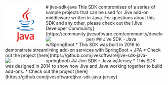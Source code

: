 <img align="left" src="https://github.com/jivesoftware/jive-sdk-java/blob/master/sdk-logo.png?raw=true" width="128">
# jive-sdk-java
This SDK compromises of a series of sample projects that can be used for Jive add-on middleware written in Java.  For questions about this SDK and any other, please check out the [Jive Developer Community](https://community.jivesoftware.com/community/developer)

<img align="left" src="https://github.com/jivesoftware/jive-sdk-java-springboot/blob/master/sdk-logo.png?raw=true" width="128">
## Jive SDK - Java w/SpringBoot
* This SDK was built in 2016 to demonstrate streamlining add-on services with SpringBoot + JPA
* Check out the project [here](https://github.com/jivesoftware/jive-sdk-java-springboot)

<img align="left" src="https://github.com/jivesoftware/jive-sdk-java-jersey/blob/master/sdk-logo.png?raw=true" width="128">
## Jive SDK - Java w/Jersey
* This SDK was designed in 2014 to show how Jive and Java working together to build add-ons.
* Check out the project [here](https://github.com/jivesoftware/jive-sdk-java-jersey)
